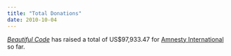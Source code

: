 ```yaml
---
title: "Total Donations"
date: 2010-10-04
---
```

<a href="http://www.amazon.com/Beautiful-Code-Leading-Programmers-Practice/dp/0596510047/"><em>Beautiful Code</em></a> has raised a total of US$97,933.47 for <a href="http://www.amnesty.org/">Amnesty International</a> so far.
